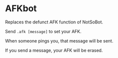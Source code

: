 # AFKbot

Replaces the defunct AFK function of NotSoBot.

Send ``.afk [message]`` to set your AFK. 

When someone pings you, that message will be sent.

If you send a message, your AFK will be erased. 
